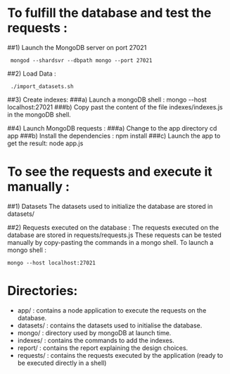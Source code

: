 
# To fulfill the database and test the requests :

##1) Launch the MongoDB server on port 27021

     mongod --shardsvr --dbpath mongo --port 27021

##2) Load Data : 

     ./import_datasets.sh 

##3) Create indexes:
###a)	Launch a mongoDB shell :
	mongo --host localhost:27021
###b) Copy past the content of the file indexes/indexes.js in the mongoDB shell.

##4) Launch MongoDB requests :
###a) Change to the app directory
	cd app
###b) Install the dependencies :
	npm install
###c) Launch the app to get the result:
	node app.js

# To see the requests and execute it manually :
##1) Datasets
The datasets used to initialize the database are stored in datasets/

##2) Requests executed on the database :
The requests executed on the database are stored in requests/requests.js
These requests can be tested manually by copy-pasting the commands in a mongo shell.
To launch a mongo shell : 

	mongo --host localhost:27021 

# Directories:

* app/ 		: contains a node application to execute the requests on the database.
* datasets/ 	: contains the datasets used to initialise the database.
* mongo/ 		: directory used by mongoDB at launch time.
* indexes/	: contains the commands to add the indexes.
* report/		: contains the report explaining the design choices.
* requests/	: contains the requests executed by the application (ready to be executed directly in a shell)
